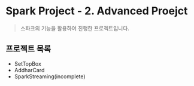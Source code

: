 # Spark Project - 2. Advanced Proejct
> 스파크의 기능을 활용하여 진행한 프로젝트입니다.

## 프로젝트 목록
- SetTopBox
- AddharCard
- SparkStreaming(incomplete)
